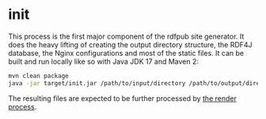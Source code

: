 # init

This process is the first major component of the rdfpub site generator. It does the heavy lifting of creating the output directory structure, the RDF4J database, the Nginx configurations and most of the static files. It can be built and run locally like so with Java JDK 17 and Maven 2:

```sh
mvn clean package
java -jar target/init.jar /path/to/input/directory /path/to/output/directory
```

The resulting files are expected to be further processed by [the render process](../render).
